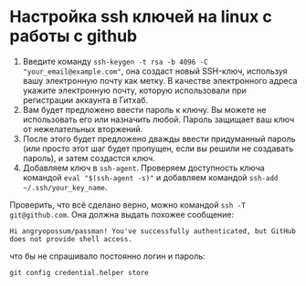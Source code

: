 # Настройка ssh ключей на linux с работы с github

  1. Введите команду `ssh-keygen -t rsa -b 4096 -C "your_email@example.com"`, она создаст новый SSH-ключ, используя вашу электронную почту как метку. В качестве электронного адреса укажите электронную почту, которую использовали при регистрации аккаунта в Гитхаб.
  2. Вам будет предложено ввести пароль к ключу. Вы можете не использовать его или назначить любой. Пароль защищает ваш ключ от нежелательных вторжений.
  3. После этого будет предложено дважды ввести придуманный пароль (или просто этот шаг будет пропущен, если вы решили не создавать пароль), и затем создастся ключ.
  4. Добавляем ключ в `ssh-agent`. Проверяем доступность ключа командой `eval "$(ssh-agent -s)"` и добавляем командой `ssh-add ~/.ssh/your_key_name`.

Проверить, что всё сделано верно, можно командой `ssh -T git@github.com`. Она должна выдать похожее сообщение:

```
Hi angryopossum/passman! You've successfully authenticated, but GitHub does not provide shell access.
```

что бы не спрашивало постоянно логин и пароль:
```
git config credential.helper store
```